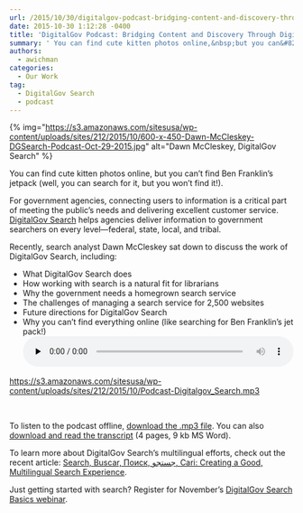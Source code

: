 ```yaml
---
url: /2015/10/30/digitalgov-podcast-bridging-content-and-discovery-through-digitalgov-search/
date: 2015-10-30 1:12:28 -0400
title: 'DigitalGov Podcast: Bridging Content and Discovery Through DigitalGov Search'
summary: ' You can find cute kitten photos online,&nbsp;but you can&#8217;t&nbsp;find&nbsp;Ben Franklin&#8217;s jetpack (well, you can search for it, but you won&#8217;t find it!). For government agencies, connecting users to information is a critical part of meeting the public&#8217;s needs and&nbsp;delivering excellent&nbsp;customer service.&nbsp;DigitalGov Search&nbsp;helps agencies deliver information to government searchers'
authors:
  - awichman
categories:
  - Our Work
tag:
  - DigitalGov Search
  - podcast
---
```


{% img="https://s3.amazonaws.com/sitesusa/wp-content/uploads/sites/212/2015/10/600-x-450-Dawn-McCleskey-DGSearch-Podcast-Oct-29-2015.jpg" alt="Dawn McCleskey, DigitalGov Search" %}

You can find cute kitten photos online, but you can&#8217;t find Ben Franklin&#8217;s jetpack (well, you can search for it, but you won&#8217;t find it!).

For government agencies, connecting users to information is a critical part of meeting the public&#8217;s needs and delivering excellent customer service. [DigitalGov Search](http://search.WHATEVER/) helps agencies deliver information to government searchers on every level—federal, state, local, and tribal.

Recently, search analyst Dawn McCleskey sat down to discuss the work of DigitalGov Search, including:

  * What DigitalGov Search does
  * How working with search is a natural fit for librarians
  * Why the government needs a homegrown search service
  * The challenges of managing a search service for 2,500 websites
  * Future directions for DigitalGov Search
  * Why you can&#8217;t find everything online (like searching for Ben Franklin&#8217;s jet pack!)<audio class="wp-audio-shortcode" id="audio-324682-5" preload="none" style="width: 100%;" controls="controls"><source type="audio/mpeg" src="https://s3.amazonaws.com/sitesusa/wp-content/uploads/sites/212/2015/10/Podcast-Digitalgov\_Search.mp3?\_=5" />

<https://s3.amazonaws.com/sitesusa/wp-content/uploads/sites/212/2015/10/Podcast-Digitalgov_Search.mp3></audio> 

&nbsp;

To listen to the podcast offline, [download the .mp3 file](https://s3.amazonaws.com/sitesusa/wp-content/uploads/sites/212/2015/10/Podcast-Digitalgov_Search.mp3). You can also [download and read the transcript](https://s3.amazonaws.com/sitesusa/wp-content/uploads/sites/212/2015/10/DG-Search-Podcast-Oct-2015-Transcript.docx) (4 pages, 9 kb MS Word).

To learn more about DigitalGov Search&#8217;s multilingual efforts, check out the recent article: [Search, Buscar, Поиск, جستجو, Cari: Creating a Good, Multilingual Search Experience](https://www.WHATEVER/2015/08/31/search-creating-a-good-multilingual-search-experience/).

Just getting started with search? Register for November&#8217;s [DigitalGov Search Basics webinar](https://www.WHATEVER/event/digitalgov-search-basics-2/).